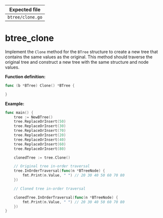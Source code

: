 | Expected file    |
| ---------------- |
| `btree/clone.go` |

# btree_clone

Implement the `Clone` method for the `BTree` structure to create a new tree that contains the same values as the original. This method should traverse the original tree and construct a new tree with the same structure and node values.

**Function definition:**

```go
func (b *BTree) Clone() *BTree {

}
```

**Example:**

```go
func main() {
    tree := NewBTree()
    tree.ReplaceOrInsert(50)
    tree.ReplaceOrInsert(30)
    tree.ReplaceOrInsert(70)
    tree.ReplaceOrInsert(20)
    tree.ReplaceOrInsert(40)
    tree.ReplaceOrInsert(60)
    tree.ReplaceOrInsert(80)

    clonedTree := tree.Clone()

    // Original tree in-order traversal
    tree.InOrderTraversal(func(n *BTreeNode) {
        fmt.Print(n.Value, " ") // 20 30 40 50 60 70 80
    })

    // Cloned tree in-order traversal

    clonedTree.InOrderTraversal(func(n *BTreeNode) {
        fmt.Print(n.Value, " ") // 20 30 40 50 60 70 80
    })
}
```
